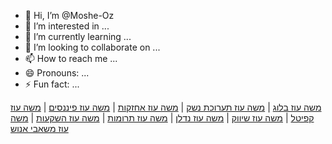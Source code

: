 - 👋 Hi, I’m @Moshe-Oz
- 👀 I’m interested in ...
- 🌱 I’m currently learning ...
- 💞️ I’m looking to collaborate on ...
- 📫 How to reach me ...
- 😄 Pronouns: ...
- ⚡ Fun fact: ...

<!---
Moshe-Oz/Moshe-Oz is a ✨ special ✨ repository because its `README.md` (this file) appears on your GitHub profile.
You can click the Preview link to take a look at your changes.
--->
<a href="https://mosheozblog.com">משה עוז בלוג</a> | <a href="https://mosheozgs.com">משה עוז תערוכת נשק</a> | <a href="https://mosheozhol.com">משה עוז אחזקות</a> | <a href="https://mosheozfin.com">משה עוז פיננסים</a> | <a href="https://mosheozcap.com">משה עוז קפיטל</a> | <a href="https://mosheozseo.com">משה עוז שיווק</a> | <a href="https://mosheozre.com">משה עוז נדלן</a> | <a href="https://mosheozfnd.com">משה עוז תרומות</a> | <a href="https://mosheozinv.com">משה עוז השקעות</a> | <a href="https://mosheozhr.com">משה עוז משאבי אנוש</a>



